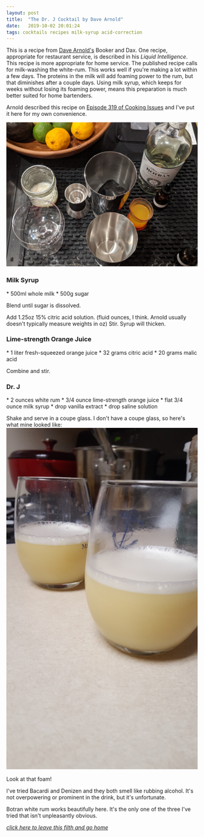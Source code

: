 ```yaml
---
layout: post
title:  "The Dr. J Cocktail by Dave Arnold"
date:   2019-10-02 20:01:24
tags: cocktails recipes milk-syrup acid-correction
---
```

This is a recipe from [Dave Arnold's](https://twitter.com/@CookingIssues) Booker and Dax. One recipe, appropriate for restaurant service, is described in his *Liquid Intelligence*. This recipe is more appropriate for home service. The published recipe calls for milk-washing the white-rum. This works well if you're making a lot within a few days. The proteins in the milk will add foaming power to the rum, but that diminishes after a couple days. Using milk syrup, which keeps for weeks without losing its foaming power, means this preparation is much better suited for home bartenders.

Arnold described this recipe on [Episode 319 of Cooking Issues](http://heritageradionetwork.org/podcast/hookered-up-drinks/) and I've put it here for my own convenience.

<img src="/images/dr_j_raw.jpg" alt="I use Arnold's Cocktail Cube to promote foaming." />
<h3> Milk Syrup </h3>
* 500ml whole milk
* 500g sugar

Blend until sugar is dissolved.

Add 1.25oz 15% citric acid solution. (fluid ounces, I think. Arnold usually doesn't typically measure weights in oz)
Stir. Syrup will thicken.

<h3> Lime-strength Orange Juice</h3>
* 1 liter fresh-squeezed orange juice
* 32 grams citric acid
* 20 grams malic acid

Combine and stir.

<h3> Dr. J </h3>
* 2 ounces white rum
* 3/4 ounce lime-strength orange juice
* flat 3/4 ounce milk syrup
* drop vanilla extract
* drop saline solution

Shake and serve in a coupe glass. I don't have a coupe glass, so here's what mine looked like:
<img src="/images/dr_j.jpg" alt="I own coupe glasses now!" />

Look at that foam!

I've tried Bacardi and Denizen and they both smell like rubbing alcohol. It's not overpowering or prominent in the drink, but it's unfortunate.

Botran white rum works beautifully here. It's the only one of the three I've tried that isn't unpleasantly obvious.

*[click here to leave this filth and go home]({{site.url}})*
